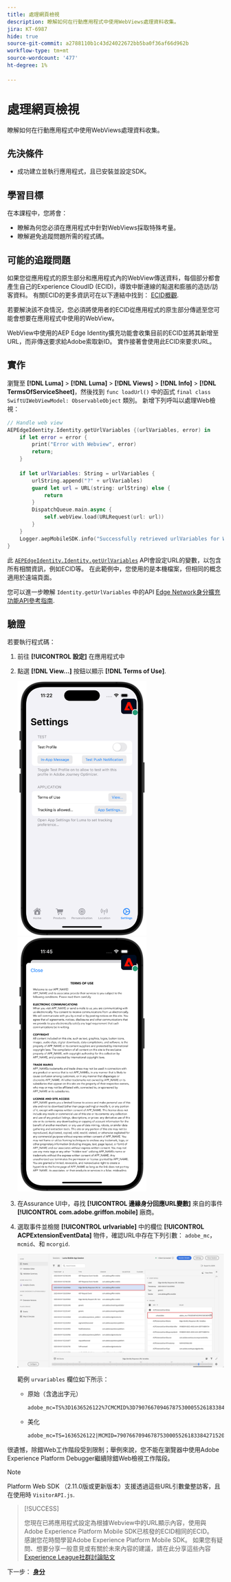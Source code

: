 ```yaml
---
title: 處理網頁檢視
description: 瞭解如何在行動應用程式中使用WebViews處理資料收集。
jira: KT-6987
hide: true
source-git-commit: a2788110b1c43d24022672bb5ba0f36af66d962b
workflow-type: tm+mt
source-wordcount: '477'
ht-degree: 1%

---
```



# 處理網頁檢視

瞭解如何在行動應用程式中使用WebViews處理資料收集。

## 先決條件

* 成功建立並執行應用程式，且已安裝並設定SDK。

## 學習目標

在本課程中，您將會：

* 瞭解為何您必須在應用程式中針對WebViews採取特殊考量。
* 瞭解避免追蹤問題所需的程式碼。

## 可能的追蹤問題

如果您從應用程式的原生部分和應用程式內的WebView傳送資料，每個部分都會產生自己的Experience CloudID (ECID)，導致中斷連線的點選和膨脹的造訪/訪客資料。 有關ECID的更多資訊可在以下連結中找到： [ECID概觀](https://experienceleague.adobe.com/docs/experience-platform/identity/ecid.html?lang=en).

若要解決該不良情況，您必須將使用者的ECID從應用程式的原生部分傳遞至您可能會想要在應用程式中使用的WebView。

WebView中使用的AEP Edge Identity擴充功能會收集目前的ECID並將其新增至URL，而非傳送要求給Adobe索取新ID。 實作接著會使用此ECID來要求URL。

## 實作

瀏覽至 **[!DNL Luma]** > **[!DNL Luma]** > **[!DNL Views]** > **[!DNL Info]** > **[!DNL TermsOfServiceSheet]**，然後找到 `func loadUrl()` 中的函式 `final class SwiftUIWebViewModel: ObservableObject` 類別。 新增下列呼叫以處理Web檢視：

```swift
// Handle web view
AEPEdgeIdentity.Identity.getUrlVariables {(urlVariables, error) in
    if let error = error {
        print("Error with Webview", error)
        return;
    }
    
    if let urlVariables: String = urlVariables {
        urlString.append("?" + urlVariables)
        guard let url = URL(string: urlString) else {
            return
        }
        DispatchQueue.main.async {
            self.webView.load(URLRequest(url: url))
        }
    }
    Logger.aepMobileSDK.info("Successfully retrieved urlVariables for WebView, final URL: \(urlString)")
}
```

此 [`AEPEdgeIdentity.Identity.getUrlVariables`](https://developer.adobe.com/client-sdks/documentation/identity-for-edge-network/api-reference/#geturlvariables) API會設定URL的變數，以包含所有相關資訊，例如ECID等。 在此範例中，您使用的是本機檔案，但相同的概念適用於遠端頁面。

您可以進一步瞭解 `Identity.getUrlVariables` 中的API [Edge Network身分擴充功能API參考指南](https://developer.adobe.com/client-sdks/documentation/identity-for-edge-network/api-reference/#geturlvariables).

## 驗證

若要執行程式碼：

1. 前往 **[!UICONTROL 設定]** 在應用程式中
1. 點選 **[!DNL View...]** 按鈕以顯示 **[!DNL Terms of Use]**.

   <img src="./assets/tou1.png" width="300" /> <img src="./assets/tou2.png" width="300" />

1. 在Assurance UI中，尋找 **[!UICONTROL 邊緣身分回應URL變數]** 來自的事件 **[!UICONTROL com.adobe.griffon.mobile]** 廠商。
1. 選取事件並檢閱 **[!UICONTROL urlvariable]** 中的欄位 **[!UICONTROL ACPExtensionEventData]** 物件，確認URL中存在下列引數： `adobe_mc`， `mcmid`、和 `mcorgid`.

   ![webview驗證](assets/webview-validation.png)

   範例 `urvariables` 欄位如下所示：

   * 原始（含逸出字元）

     ```html
     adobe_mc=TS%3D1636526122%7CMCMID%3D79076670946787530005526183384271520749%7CMCORGID%3D7ABB3E6A5A7491460A495D61%40AdobeOrg
     ```

   * 美化

     ```html
     adobe_mc=TS=1636526122|MCMID=79076670946787530005526183384271520749|MCORGID=7ABB3E6A5A7491460A495D61@AdobeOrg
     ```

很遺憾，除錯Web工作階段受到限制；舉例來說，您不能在瀏覽器中使用Adobe Experience Platform Debugger繼續除錯Web檢視工作階段。

>[!NOTE]
>
>Platform Web SDK （2.11.0版或更新版本）支援透過這些URL引數彙整訪客，且在使用時 `VisitorAPI.js`.


>[!SUCCESS]
>
>您現在已將應用程式設定為根據Webview中的URL顯示內容，使用與Adobe Experience Platform Mobile SDK已核發的ECID相同的ECID。<br/>感謝您花時間學習Adobe Experience Platform Mobile SDK。 如果您有疑問、想要分享一般意見或有關於未來內容的建議，請在此分享這些內容 [Experience League社群討論貼文](https://experienceleaguecommunities.adobe.com/t5/adobe-experience-platform-launch/tutorial-discussion-implement-adobe-experience-cloud-in-mobile/td-p/443796)

下一步： **[身分](identity.md)**

